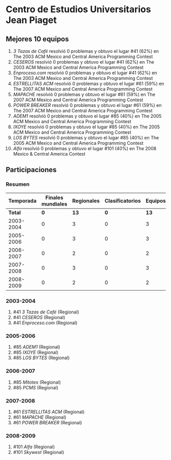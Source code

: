 ---
---

# Centro de Estudios Universitarios Jean Piaget

## Mejores 10 equipos

1. _3 Tazas de Café_ resolvió 0 problemas y obtuvo el lugar #41 (62%) en The 2003 ACM Mexico and Central America Programming Contest
1. _CESEROS_ resolvió 0 problemas y obtuvo el lugar #41 (62%) en The 2003 ACM Mexico and Central America Programming Contest
1. _Enproceso.com_ resolvió 0 problemas y obtuvo el lugar #41 (62%) en The 2003 ACM Mexico and Central America Programming Contest
1. _ESTRELLITAS ACM_ resolvió 0 problemas y obtuvo el lugar #61 (59%) en The 2007 ACM Mexico and Central America Programming Contest
1. _MAPACHE_ resolvió 0 problemas y obtuvo el lugar #61 (59%) en The 2007 ACM Mexico and Central America Programming Contest
1. _POWER BREAKER_ resolvió 0 problemas y obtuvo el lugar #61 (59%) en The 2007 ACM Mexico and Central America Programming Contest
1. _ADEM1_ resolvió 0 problemas y obtuvo el lugar #85 (40%) en The 2005 ACM Mexico and Central America Programming Contest
1. _IXOYE_ resolvió 0 problemas y obtuvo el lugar #85 (40%) en The 2005 ACM Mexico and Central America Programming Contest
1. _LOS BYTES_ resolvió 0 problemas y obtuvo el lugar #85 (40%) en The 2005 ACM Mexico and Central America Programming Contest
1. _Alfa_ resolvió 0 problemas y obtuvo el lugar #101 (40%) en The 2008 Mexico & Central America Contest

## Participaciones

### Resumen

| Temporada | Finales mundiales | Regionales | Clasificatorios | Equipos |
| --- | --- | --- | --- | --- |
| **Total** | **0** | **13** | **0** | **13** |
| 2003-2004 | 0 | 3 | 0 | 3 |
| 2005-2006 | 0 | 3 | 0 | 3 |
| 2006-2007 | 0 | 2 | 0 | 2 |
| 2007-2008 | 0 | 3 | 0 | 3 |
| 2008-2009 | 0 | 2 | 0 | 2 |

### 2003-2004

1. #41 _3 Tazas de Café_ (Regional)
1. #41 _CESEROS_ (Regional)
1. #41 _Enproceso.com_ (Regional)

### 2005-2006

1. #85 _ADEM1_ (Regional)
1. #85 _IXOYE_ (Regional)
1. #85 _LOS BYTES_ (Regional)

### 2006-2007

1. #85 _Mitotes_ (Regional)
1. #85 _PCMS_ (Regional)

### 2007-2008

1. #61 _ESTRELLITAS ACM_ (Regional)
1. #61 _MAPACHE_ (Regional)
1. #61 _POWER BREAKER_ (Regional)

### 2008-2009

1. #101 _Alfa_ (Regional)
1. #101 _Skywest_ (Regional)



